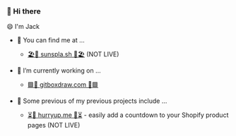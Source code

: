 ### 👋 Hi there

😄 I'm Jack

<!--
**sunspla-sh/sunspla-sh** is a ✨ _special_ ✨ repository because its `README.md` (this file) appears on your GitHub profile.

Here are some ideas to get you started:

- 🔭 I’m currently working on ...
- 🌱 I’m currently learning ...
- 👯 I’m looking to collaborate on ...
- 🤔 I’m looking for help with ...
- 💬 Ask me about ...
- 📫 How to reach me: ...
- 😄 Pronouns: ...
- ⚡ Fun fact: ...
-->

- 🔭 You can find me at ...
  - [🏖️🌅 sunspla.sh 🌅🏖️](https://sunspla.sh) (NOT LIVE)

- 🧪 I’m currently working on ...
  - [🟩🎨 gitboxdraw.com 🎨🟩](https://gitboxdraw.com)

- 🌱 Some previous of my previous projects include ...
  - [⏳💸 hurryup.me 💸⏳](https://hurryup.me) - easily add a countdown to your Shopify product pages (NOT LIVE)
